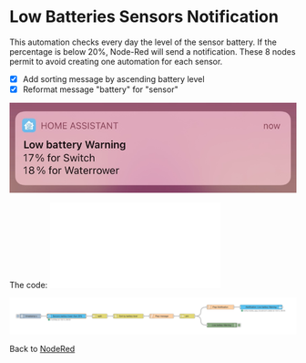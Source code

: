 # Low Batteries Sensors Notification #

This automation checks every day the level of the sensor battery. If the percentage is below 20%, Node-Red will send a notification.
These 8 nodes permit to avoid creating one automation for each sensor.
- [x] Add sorting message by ascending battery level
- [x] Reformat message "battery" for "sensor"

![Low Batteries Sensors Notification iOS](lowBatteriesSensorsNotification_ios.jpg)

The code: ![Low Batteries Sensors Notification Json](lowBatteriesSensorsNotification.json)

![Low Batteries Sensors Notification Graph](lowBatteriesSensorsNotification.png)

Back to [NodeRed](../../README.md)
